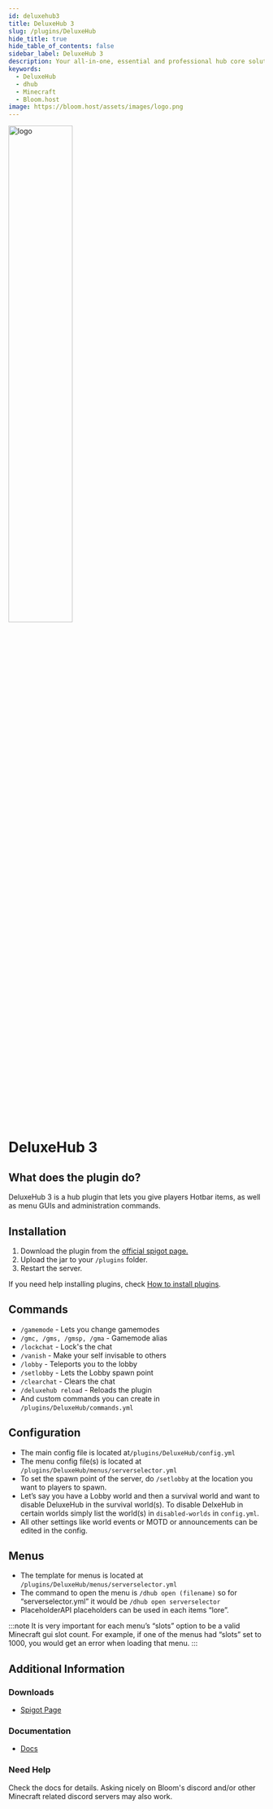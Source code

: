 ```yaml
---
id: deluxehub3
title: DeluxeHub 3
slug: /plugins/DeluxeHub
hide_title: true
hide_table_of_contents: false
sidebar_label: DeluxeHub 3
description: Your all-in-one, essential and professional hub core solution
keywords:
  - DeluxeHub
  - dhub
  - Minecraft
  - Bloom.host
image: https://bloom.host/assets/images/logo.png
---
```


<div class="text--center">
<img src="https://bloom.host/logo-white.svg" alt="logo" height="50%" width="50%"/>
<h1>DeluxeHub 3</h1>
</div>

## What does the plugin do?

DeluxeHub 3 is a hub plugin that lets you give players Hotbar items, as well as menu GUIs and administration commands. 


## Installation

1. Download the plugin from the [official spigot page.](https://www.spigotmc.org/resources/49425/)
2. Upload the jar to your `/plugins` folder.
3. Restart the server. 

If you need help installing plugins, check [How to install plugins](https://docs.bloom.host/installing-plugins).

## Commands

- `/gamemode` - Lets you change gamemodes
- `/gmc, /gms, /gmsp, /gma` - Gamemode alias
- `/lockchat` - Lock's the chat
- `/vanish` - Make your self invisable to others
- `/lobby` - Teleports you to the lobby
- `/setlobby` - Lets the Lobby spawn point
- `/clearchat` - Clears the chat
- `/deluxehub reload` - Reloads the plugin
- And custom commands you can create in `/plugins/DeluxeHub/commands.yml`


## Configuration

- The main config file is located at`/plugins/DeluxeHub/config.yml` 
- The menu config file(s) is located at `/plugins/DeluxeHub/menus/serverselector.yml`
- To set the spawn point of the server, do `/setlobby` at the location you want to players to spawn.
- Let’s say you have a Lobby world and then a survival world and want to disable DeluxeHub in the survival world(s). To disable DelxeHub in certain worlds simply list the world(s) in `disabled-worlds` in `config.yml`.
- All other settings like world events or MOTD or announcements can be edited in the config.


## Menus

- The template for menus is located at `/plugins/DeluxeHub/menus/serverselector.yml` 
- The command to open the menu is `/dhub open (filename)` so for “serverselector.yml” it would be `/dhub open serverselector` 
- PlaceholderAPI placeholders can be used in each items “lore”.

:::note It is very important for each menu’s “slots” option to be a valid Minecraft gui slot count. For example, if one of the menus had “slots” set to 1000, you would get an error when loading that menu.
:::


## Additional Information

### Downloads
- [Spigot Page](https://www.spigotmc.org/resources/49425/)

### Documentation
- [Docs](https://wiki.lewisdev.fun/free-resources/deluxehub)

### Need Help

Check the docs for details.  Asking nicely on Bloom's discord and/or other Minecraft related discord servers may also work.
